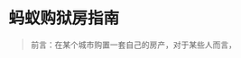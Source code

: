 # 蚂蚁购狱房指南

> 前言：在某个城市购置一套自己的房产，对于某些人而言，

<!--stackedit_data:
eyJoaXN0b3J5IjpbMTYwMDAzNTY2OSwyNjE0NzMyMzksMTE2MD
I4OTk5Myw4NTY4OTQyNjksMjEzNTAyNTA2MywxODU1NTUyMDYw
XX0=
-->